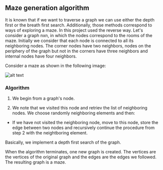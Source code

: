 ## Maze generation algorithm

It is known that if we want to traverse a graph we can use either the depth first or the breath first search. Additionally, those methods correspond to ways of exploring a maze. Ιn this project used the reverse way. Let's consider a graph nxn, in which the nodes correspond to the rooms of the maze. Initially we consider that each node is connected to all its neighboring nodes. The corner nodes have two neighbors, nodes on the periphery of the graph but not in the corners have three neighbors and internal nodes have four neighbors.

Consider a maze as shown in the following image:

![alt text](https://github.com/dmst-algorithms-course/assignment-2015-1/raw/master/grid_graph.png)

### Algorithm

1. We begin from a graph's node.

2. We note that we visited this node and retriev the list of neighboring nodes. We choose randomly neighboring elements and then:

  * If we have not visited the neighboring node, move to this node, store the edge between two nodes and recursively continue the procedure from step 2 with the neightboring element.

Basically, we implement a depth first search of the graph.

When the algorithm terminates, one new graph is created. The vertices are the vertices of the original graph and the edges are the edges we followed. The resulting graph is a maze.
